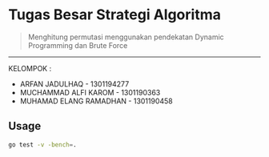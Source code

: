 # Tugas Besar Strategi Algoritma

> Menghitung permutasi menggunakan pendekatan Dynamic Programming dan Brute Force

---

KELOMPOK :

-   ARFAN JADULHAQ - 1301194277
-   MUCHAMMAD ALFI KAROM - 1301190363
-   MUHAMAD ELANG RAMADHAN - 1301190458

## Usage

```sh
go test -v -bench=.
```
